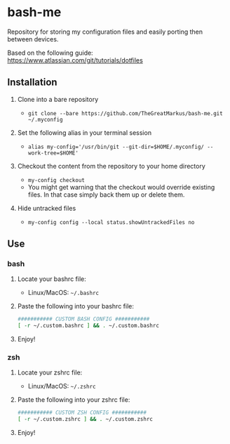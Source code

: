 # bash-me

Repository for storing my configuration files and easily porting then between devices.

Based on the following guide: <https://www.atlassian.com/git/tutorials/dotfiles>

## Installation

1. Clone into a bare repository

   - `git clone --bare https://github.com/TheGreatMarkus/bash-me.git ~/.myconfig`

2. Set the following alias in your terminal session

   - `alias my-config='/usr/bin/git --git-dir=$HOME/.myconfig/ --work-tree=$HOME'`

3. Checkout the content from the repository to your home directory

   - `my-config checkout`
   - You might get warning that the checkout would override existing files. In that case simply back them up or delete them.

4. Hide untracked files

   - `my-config config --local status.showUntrackedFiles no`

## Use

### bash

1. Locate your bashrc file:

   - Linux/MacOS: `~/.bashrc`

2. Paste the following into your bashrc file:

   ```bash
   ########### CUSTOM BASH CONFIG ###########
   [ -r ~/.custom.bashrc ] && . ~/.custom.bashrc
   ```

3. Enjoy!

### zsh

1. Locate your zshrc file:
   - Linux/MacOS: `~/.zshrc`
2. Paste the following into your zshrc file:

   ```zsh
   ########### CUSTOM ZSH CONFIG ###########
   [ -r ~/.custom.zshrc ] && . ~/.custom.zshrc
   ```

3. Enjoy!
